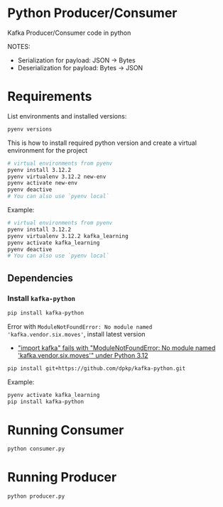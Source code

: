 # Python Producer/Consumer

Kafka Producer/Consumer code in python

NOTES:
- Serialization for payload: JSON -> Bytes
- Deserialization for payload: Bytes -> JSON

# Requirements

List environments and installed versions:

```bash
pyenv versions
```

This is how to install required python version and create a virtual environment
for the project

```bash
# virtual environments from pyenv
pyenv install 3.12.2
pyenv virtualenv 3.12.2 new-env
pyenv activate new-env
pyenv deactive
# You can also use `pyenv local`
```

Example:
```bash
# virtual environments from pyenv
pyenv install 3.12.2
pyenv virtualenv 3.12.2 kafka_learning
pyenv activate kafka_learning
pyenv deactive
# You can also use `pyenv local`
```


## Dependencies

### Install `kafka-python`

```bash
pip install kafka-python
```

Error with `ModuleNotFoundError: No module named 'kafka.vendor.six.moves'`, install latest version

- ["import kafka" fails with "ModuleNotFoundError: No module named 'kafka.vendor.six.moves'" under Python 3.12](https://github.com/dpkp/kafka-python/issues/2412#issuecomment-1806341342)

```bash
pip install git+https://github.com/dpkp/kafka-python.git
```

Example:
```bash
pyenv activate kafka_learning
pip install kafka-python
```

# Running Consumer
```bash
python consumer.py
```

# Running Producer
```bash
python producer.py
```
